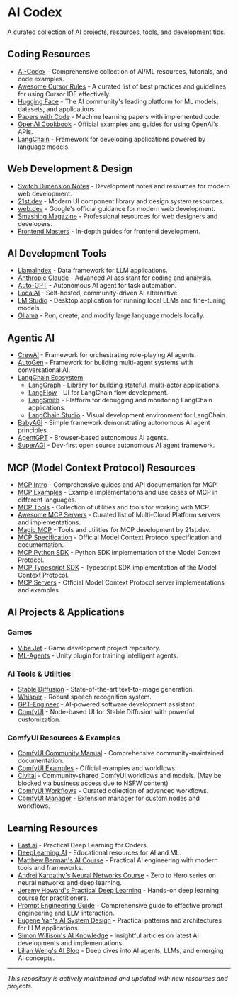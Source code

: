 # AI Codex
A curated collection of AI projects, resources, tools, and development tips.

## Coding Resources

- [AI-Codex](https://github.com/cedrickchee/AI-Codex/tree/main) - Comprehensive collection of AI/ML resources, tutorials, and code examples.
- [Awesome Cursor Rules](https://github.com/PatrickJS/awesome-cursorrules) - A curated list of best practices and guidelines for using Cursor IDE effectively.
- [Hugging Face](https://huggingface.co/) - The AI community's leading platform for ML models, datasets, and applications.
- [Papers with Code](https://paperswithcode.com/) - Machine learning papers with implemented code.
- [OpenAI Cookbook](https://github.com/openai/openai-cookbook) - Official examples and guides for using OpenAI's APIs.
- [LangChain](https://github.com/langchain-ai/langchain) - Framework for developing applications powered by language models.

## Web Development & Design

- [Switch Dimension Notes](https://notes.switchdimension.com/) - Development notes and resources for modern web development.
- [21st.dev](https://21st.dev/) - Modern UI component library and design system resources.
- [web.dev](https://web.dev/) - Google's official guidance for modern web development.
- [Smashing Magazine](https://www.smashingmagazine.com/) - Professional resources for web designers and developers.
- [Frontend Masters](https://frontendmasters.com/guides/) - In-depth guides for frontend development.

## AI Development Tools

- [LlamaIndex](https://www.llamaindex.ai/) - Data framework for LLM applications.
- [Anthropic Claude](https://www.anthropic.com/claude) - Advanced AI assistant for coding and analysis.
- [Auto-GPT](https://github.com/Significant-Gravitas/Auto-GPT) - Autonomous AI agent for task automation.
- [LocalAI](https://github.com/go-skynet/LocalAI) - Self-hosted, community-driven AI alternative.
- [LM Studio](https://lmstudio.ai/) - Desktop application for running local LLMs and fine-tuning models.
- [Ollama](https://ollama.ai/) - Run, create, and modify large language models locally.

## Agentic AI
- [CrewAI](https://github.com/joaomdmoura/crewAI) - Framework for orchestrating role-playing AI agents.
- [AutoGen](https://github.com/microsoft/autogen) - Framework for building multi-agent systems with conversational AI.
- [LangChain Ecosystem](https://github.com/langchain-ai)
  - [LangGraph](https://github.com/langchain-ai/langgraph) - Library for building stateful, multi-actor applications.
  - [LangFlow](https://github.com/logspace-ai/langflow) - UI for LangChain flow development.
  - [LangSmith](https://smith.langchain.com/) - Platform for debugging and monitoring LangChain applications.
  - [LangChain Studio](https://studio.langchain.com/) - Visual development environment for LangChain.
- [BabyAGI](https://github.com/yoheinakajima/babyagi) - Simple framework demonstrating autonomous AI agent principles.
- [AgentGPT](https://github.com/reworkd/AgentGPT) - Browser-based autonomous AI agents.
- [SuperAGI](https://github.com/TransformerOptimus/SuperAGI) - Dev-first open source autonomous AI agent framework.


## MCP (Model Context Protocol) Resources

- [MCP Intro](https://modelcontextprotocol.io/introduction) - Comprehensive guides and API documentation for MCP.
- [MCP Examples](https://modelcontextprotocol.io/examples) - Example implementations and use cases of MCP in different languages.
- [MCP Tools](https://github.com/f/mcptools) - Collection of utilities and tools for working with MCP.
- [Awesome MCP Servers](https://github.com/appcypher/awesome-mcp-servers) - Curated list of Multi-Cloud Platform servers and implementations.
- [Magic MCP](https://github.com/21st-dev/magic-mcp) - Tools and utilities for MCP development by 21st.dev.
- [MCP Specification](https://github.com/modelcontextprotocol) - Official Model Context Protocol specification and documentation.
- [MCP Python SDK](https://github.com/modelcontextprotocol/python-sdk) - Python SDK implementation of the Model Context Protocol.
- [MCP Typescript SDK](https://github.com/modelcontextprotocol/typescript-sdk) - Typescript SDK implementation of the Model Context Protocol.
- [MCP Servers](https://github.com/modelcontextprotocol/servers) - Official Model Context Protocol server implementations and examples.

## AI Projects & Applications

### Games
- [Vibe Jet](https://github.com/cedrickchee/vibe-jet) - Game development project repository.
- [ML-Agents](https://github.com/Unity-Technologies/ml-agents) - Unity plugin for training intelligent agents.

### AI Tools & Utilities
- [Stable Diffusion](https://github.com/CompVis/stable-diffusion) - State-of-the-art text-to-image generation.
- [Whisper](https://github.com/openai/whisper) - Robust speech recognition system.
- [GPT-Engineer](https://github.com/AntonOsika/gpt-engineer) - AI-powered software development assistant.
- [ComfyUI](https://github.com/comfyanonymous/ComfyUI) - Node-based UI for Stable Diffusion with powerful customization.

### ComfyUI Resources & Examples
- [ComfyUI Community Manual](https://blenderneko.github.io/ComfyUI-docs/) - Comprehensive community-maintained documentation.
- [ComfyUI Examples](https://comfyanonymous.github.io/ComfyUI_examples/) - Official examples and workflows.
- [Civitai](https://civitai.com/tag/comfyui) - Community-shared ComfyUI workflows and models. (May be blocked via business access due to NSFW content)
- [ComfyUI Workflows](https://github.com/cubiq/ComfyUI_Workflows) - Curated collection of advanced workflows.
- [ComfyUI Manager](https://github.com/ltdrdata/ComfyUI-Manager) - Extension manager for custom nodes and workflows.


## Learning Resources
- [Fast.ai](https://www.fast.ai/) - Practical Deep Learning for Coders.
- [DeepLearning.AI](https://www.deeplearning.ai/) - Educational resources for AI and ML.
- [Matthew Berman's AI Course](https://www.mattberman.ai/course) - Practical AI engineering with modern tools and frameworks.
- [Andrej Karpathy's Neural Networks Course](https://www.youtube.com/playlist?list=PLAqhIrjkxbuWI23v9cThsA9GvCAUhRvKZ) - Zero to Hero series on neural networks and deep learning.
- [Jeremy Howard's Practical Deep Learning](https://course.fast.ai/) - Hands-on deep learning course for practitioners.
- [Prompt Engineering Guide](https://www.promptingguide.ai/) - Comprehensive guide to effective prompt engineering and LLM interaction.
- [Eugene Yan's AI System Design](https://eugeneyan.com/writing/llm-patterns/) - Practical patterns and architectures for LLM applications.
- [Simon Willison's AI Knowledge](https://simonwillison.net/tags/ai/) - Insightful articles on latest AI developments and implementations.
- [Lilian Weng's AI Blog](https://lilianweng.github.io/) - Deep dives into AI agents, LLMs, and emerging AI concepts.


---
*This repository is actively maintained and updated with new resources and projects.*
